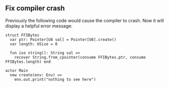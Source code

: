 ## Fix compiler crash

Previously the following code would cause the compiler to crash. Now it will display a helpful error message:

```pony
struct FFIBytes
  var ptr: Pointer[U8 val] = Pointer[U8].create()
  var length: USize = 0

  fun iso string(): String val =>
    recover String.from_cpointer(consume FFIBytes.ptr, consume FFIBytes.length) end

actor Main
  new create(env: Env) =>
    env.out.print("nothing to see here")
